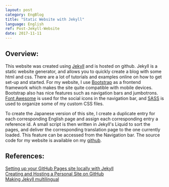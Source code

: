 ```yaml
---
layout: post
category: EngBlog
title: "Static Website with Jekyll"
language: English
ref: Post-Jekyll-Website
date: 2017-11-11
---
```


## Overview:

This website was created using [Jekyll](https://jekyllrb.com/) and is hosted on github. Jekyll is a static website generator, and allows you to quickly create a blog with some html and css. There are a lot of tutorials and examples online on how to get set-up and started. For my website, I use [Bootstrap](https://getbootstrap.com/) as a frontend framework which makes the site quite compatible with mobile devices. Bootstrap also has nice features such as navigation bars and jumbotrons. [Font Awesome](https://fontawesome.com/icons?d=gallery) is used for the social icons in the navigation bar, and [SASS](http://sass-lang.com/) is used to organize some of my custom CSS files.

To create the Japanese version of this site, I create a duplicate entry for each corresponding English page and assign each corresponding entry a reference id. A small script is then written in Jekyll's Liquid to sort the pages, and deliver the corresponding translation page to the one currently loaded.  This feature can be accessed from the Navigation bar.  The source code for my website is available on my [github](https://github.com/JLSeto/JLSeto.github.io).

## References:

[Setting up your GitHub Pages site locally with Jekyll](https://help.github.com/articles/setting-up-your-github-pages-site-locally-with-jekyll/) <br>
[Creating and Hosting a Personal Site on GitHub](http://jmcglone.com/guides/github-pages/) <br>
[Making Jekyll multilingual](https://www.sylvaindurand.org/making-jekyll-multilingual/) <br>
